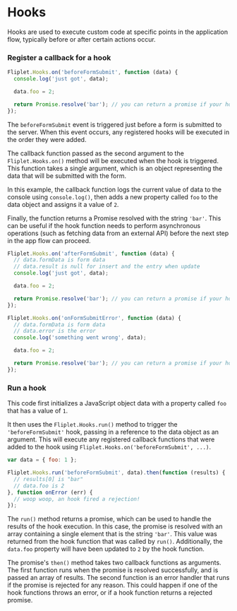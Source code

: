 # Hooks

Hooks are used to execute custom code at specific points in the application flow, typically before or after certain actions occur.

### Register a callback for a hook

```js
Fliplet.Hooks.on('beforeFormSubmit', function (data) {
  console.log('just got', data);

  data.foo = 2;

  return Promise.resolve('bar'); // you can return a promise if your hook is async
});
```

The `beforeFormSubmit` event is triggered just before a form is submitted to the server. When this event occurs, any registered hooks will be executed in the order they were added.

The callback function passed as the second argument to the `Fliplet.Hooks.on()` method will be executed when the hook is triggered. This function takes a single argument, which is an object representing the data that will be submitted with the form.

In this example, the callback function logs the current value of data to the console using `console.log()`, then adds a new property called `foo` to the data object and assigns it a value of `2`.

Finally, the function returns a Promise resolved with the string `'bar'`. This can be useful if the hook function needs to perform asynchronous operations (such as fetching data from an external API) before the next step in the app flow can proceed.

```js
Fliplet.Hooks.on('afterFormSubmit', function (data) {
  // data.formData is form data
  // data.result is null for insert and the entry when update
  console.log('just got', data);

  data.foo = 2;

  return Promise.resolve('bar'); // you can return a promise if your hook is async
});
```

```js
Fliplet.Hooks.on('onFormSubmitError', function (data) {
  // data.formData is form data
  // data.error is the error
  console.log('something went wrong', data);

  data.foo = 2;

  return Promise.resolve('bar'); // you can return a promise if your hook is async
});
```

### Run a hook

This code first initializes a JavaScript object data with a property called `foo` that has a value of `1`.

It then uses the `Fliplet.Hooks.run()` method to trigger the `'beforeFormSubmit'` hook, passing in a reference to the data object as an argument. This will execute any registered callback functions that were added to the hook using `Fliplet.Hooks.on('beforeFormSubmit', ...)`.

```js
var data = { foo: 1 };

Fliplet.Hooks.run('beforeFormSubmit', data).then(function (results) {
  // results[0] is "bar"
  // data.foo is 2
}, function onError (err) {
  // woop woop, an hook fired a rejection!
});
```

The `run()` method returns a promise, which can be used to handle the results of the hook execution. In this case, the promise is resolved with an array containing a single element that is the string `'bar'`. This value was returned from the hook function that was called by `run()`. Additionally, the `data.foo` property will have been updated to `2` by the hook function.

The promise's `then()` method takes two callback functions as arguments. The first function runs when the promise is resolved successfully, and is passed an array of results.
The second function is an error handler that runs if the promise is rejected for any reason. This could happen if one of the hook functions throws an error, or if a hook function returns a rejected promise.